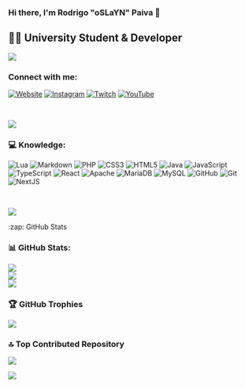 ### Hi there, I'm Rodrigo "oSLaYN" Paiva 👋 

## 👨‍💻 University Student & Developer

[![](https://visitcount.itsvg.in/api?id=marttins011&icon=2&color=1)](https://visitcount.itsvg.in)

### Connect with me:

[![Website](https://img.shields.io/badge/Website-%237289DA.svg?logo=Apache&logoColor=white)](https://slayn.pt) [![Instagram](https://img.shields.io/badge/Instagram-%23E4405F.svg?logo=Instagram&logoColor=white)](https://instagram.com/rodrigopaiva.03) [![Twitch](https://img.shields.io/badge/Twitch-%239146FF.svg?logo=Twitch&logoColor=white)](https://twitch.tv/oSLaYN) [![YouTube](https://img.shields.io/badge/YouTube-%23FF0000.svg?logo=YouTube&logoColor=white)](https://youtube.com/c/SLaYN_YT)

<br />

[![](https://visitcount.itsvg.in/api?id=marttins011&icon=2&color=1)](https://visitcount.itsvg.in)

### 💻 Knowledge:
![Lua](https://img.shields.io/badge/lua-%232C2D72.svg?style=for-the-badge&logo=lua&logoColor=white) ![Markdown](https://img.shields.io/badge/markdown-%23000000.svg?style=for-the-badge&logo=markdown&logoColor=white) ![PHP](https://img.shields.io/badge/php-%23777BB4.svg?style=for-the-badge&logo=php&logoColor=white) ![CSS3](https://img.shields.io/badge/css3-%231572B6.svg?style=for-the-badge&logo=css3&logoColor=white) ![HTML5](https://img.shields.io/badge/html5-%23E34F26.svg?style=for-the-badge&logo=html5&logoColor=white) ![Java](https://img.shields.io/badge/java-%23ED8B00.svg?style=for-the-badge&logo=openjdk&logoColor=white) ![JavaScript](https://img.shields.io/badge/javascript-%23323330.svg?style=for-the-badge&logo=javascript&logoColor=%23F7DF1E) ![TypeScript](https://img.shields.io/badge/typescript-%23007ACC.svg?style=for-the-badge&logo=typescript&logoColor=white) ![React](https://img.shields.io/badge/react-%2320232a.svg?style=for-the-badge&logo=react&logoColor=%2361DAFB) ![Apache](https://img.shields.io/badge/apache-%23D42029.svg?style=for-the-badge&logo=apache&logoColor=white) ![MariaDB](https://img.shields.io/badge/MariaDB-003545?style=for-the-badge&logo=mariadb&logoColor=white) ![MySQL](https://img.shields.io/badge/mysql-4479A1.svg?style=for-the-badge&logo=mysql&logoColor=white) ![GitHub](https://img.shields.io/badge/github-%23121011.svg?style=for-the-badge&logo=github&logoColor=white) ![Git](https://img.shields.io/badge/git-%23F05033.svg?style=for-the-badge&logo=git&logoColor=white) ![NextJS](https://img.shields.io/badge/Next-black?style=for-the-badge&logo=next.js&logoColor=white)

<br />

[![](https://visitcount.itsvg.in/api?id=marttins011&icon=2&color=1)](https://visitcount.itsvg.in)

<summary>:zap: GitHub Stats</summary>

### 📊 GitHub Stats:
![](https://github-readme-stats.vercel.app/api?username=oslayn&theme=dark&hide_border=false&include_all_commits=true&count_private=true)<br/>
![](https://github-readme-streak-stats.herokuapp.com/?user=oslayn&theme=dark&hide_border=false)<br/>
![](https://github-readme-stats.vercel.app/api/top-langs/?username=oslayn&theme=dark&hide_border=false&include_all_commits=true&count_private=true&layout=compact)

### 🏆 GitHub Trophies
![](https://github-profile-trophy.vercel.app/?username=oslayn&theme=dracula&no-frame=false&no-bg=true&margin-w=4)

### 🔝 Top Contributed Repository
![](https://github-contributor-stats.vercel.app/api?username=oslayn&limit=5&theme=dark&combine_all_yearly_contributions=true)

[![](https://visitcount.itsvg.in/api?id=marttins011&icon=2&color=1)](https://visitcount.itsvg.in)
